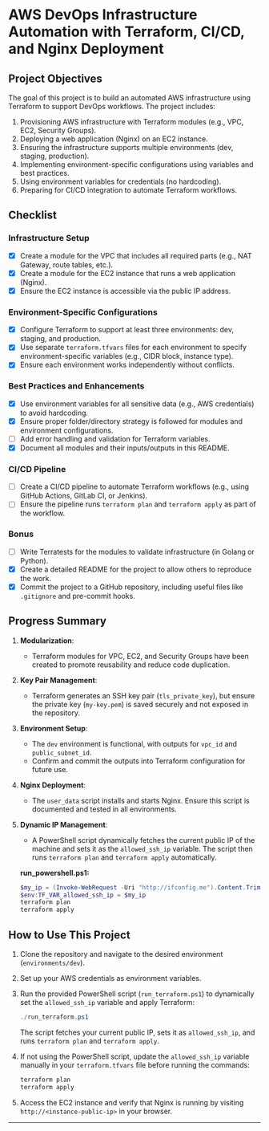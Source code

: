 # AWS DevOps Infrastructure Automation with Terraform, CI/CD, and Nginx Deployment

## **Project Objectives**

The goal of this project is to build an automated AWS infrastructure using Terraform to support DevOps workflows. The project includes:

1. Provisioning AWS infrastructure with Terraform modules (e.g., VPC, EC2, Security Groups).
2. Deploying a web application (Nginx) on an EC2 instance.
3. Ensuring the infrastructure supports multiple environments (dev, staging, production).
4. Implementing environment-specific configurations using variables and best practices.
5. Using environment variables for credentials (no hardcoding).
6. Preparing for CI/CD integration to automate Terraform workflows.

## **Checklist**

### **Infrastructure Setup**
- [x] Create a module for the VPC that includes all required parts (e.g., NAT Gateway, route tables, etc.).
- [x] Create a module for the EC2 instance that runs a web application (Nginx).
- [x] Ensure the EC2 instance is accessible via the public IP address.

### **Environment-Specific Configurations**
- [x] Configure Terraform to support at least three environments: dev, staging, and production.
- [x] Use separate `terraform.tfvars` files for each environment to specify environment-specific variables (e.g., CIDR block, instance type).
- [x] Ensure each environment works independently without conflicts.

### **Best Practices and Enhancements**
- [x] Use environment variables for all sensitive data (e.g., AWS credentials) to avoid hardcoding.
- [x] Ensure proper folder/directory strategy is followed for modules and environment configurations.
- [ ] Add error handling and validation for Terraform variables.
- [x] Document all modules and their inputs/outputs in this README.

### **CI/CD Pipeline**
- [ ] Create a CI/CD pipeline to automate Terraform workflows (e.g., using GitHub Actions, GitLab CI, or Jenkins).
- [ ] Ensure the pipeline runs `terraform plan` and `terraform apply` as part of the workflow.

### **Bonus**
- [ ] Write Terratests for the modules to validate infrastructure (in Golang or Python).
- [x] Create a detailed README for the project to allow others to reproduce the work.
- [x] Commit the project to a GitHub repository, including useful files like `.gitignore` and pre-commit hooks.

## **Progress Summary**

1. **Modularization**:

   - Terraform modules for VPC, EC2, and Security Groups have been created to promote reusability and reduce code duplication.

1. **Key Pair Management**:

   - Terraform generates an SSH key pair (`tls_private_key`), but ensure the private key (`my-key.pem`) is saved securely and not exposed in the repository.

2. **Environment Setup**:

   - The `dev` environment is functional, with outputs for `vpc_id` and `public_subnet_id`.
   - Confirm and commit the outputs into Terraform configuration for future use.

3. **Nginx Deployment**:

   - The `user_data` script installs and starts Nginx. Ensure this script is documented and tested in all environments.

4. **Dynamic IP Management**:

   - A PowerShell script dynamically fetches the current public IP of the machine and sets it as the `allowed_ssh_ip` variable. The script then runs `terraform plan` and `terraform apply` automatically.

   **run_powershell.ps1:**

   ```powershell
   $my_ip = (Invoke-WebRequest -Uri "http://ifconfig.me").Content.Trim() + "/32"
   $env:TF_VAR_allowed_ssh_ip = $my_ip
   terraform plan
   terraform apply
   ```
   
## **How to Use This Project**

1. Clone the repository and navigate to the desired environment (`environments/dev`).
2. Set up your AWS credentials as environment variables.
3. Run the provided PowerShell script (`run_terraform.ps1`) to dynamically set the `allowed_ssh_ip` variable and apply Terraform:

   ```powershell
   ./run_terraform.ps1
   ```

   The script fetches your current public IP, sets it as `allowed_ssh_ip`, and runs `terraform plan` and `terraform apply`.

4. If not using the PowerShell script, update the `allowed_ssh_ip` variable manually in your `terraform.tfvars` file before running the commands:

   ```bash
   terraform plan
   terraform apply
   ```

5. Access the EC2 instance and verify that Nginx is running by visiting `http://<instance-public-ip>` in your browser.

---




